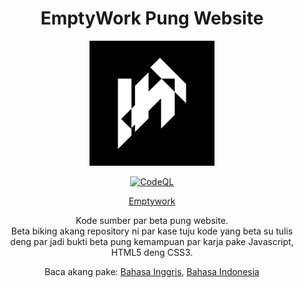 <h1 align="center"> EmptyWork Pung Website</h1>
<p align="center">
<img width="200px" height="200px" src="images/emptywork.png" />
</p>

<div align="center">
  
 [![CodeQL](https://github.com/EmptyWork/emptywork.github.io/actions/workflows/codeql-analysis.yml/badge.svg)](https://github.com/EmptyWork/emptywork.github.io/actions/workflows/codeql-analysis.yml)
  
[Emptywork](https://emptywork.github.io)

Kode sumber par beta pung website.<br/>
Beta biking akang repository ni par kase tuju kode yang beta su tulis<br/> deng par jadi bukti beta pung kemampuan par karja pake Javascript, HTML5 deng CSS3.

Baca akang pake: <a href="README.md">Bahasa Inggris</a>, <a href="README.id-ID.md">Bahasa Indonesia</a>

</div>
